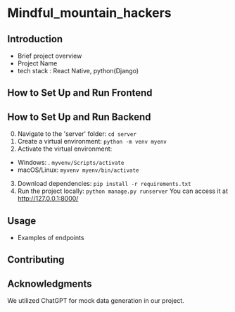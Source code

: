 # Mindful_mountain_hackers

## Introduction
- Brief project overview
- Project Name
- tech stack : React Native, python(Django)

## How to Set Up and Run Frontend

## How to Set Up and Run Backend

0. Navigate to the 'server' folder: `cd server`
1. Create a virtual environment: `python -m venv myenv`
2. Activate the virtual environment:
  - Windows: . `myvenv/Scripts/activate`
  - macOS/Linux: `myvenv myenv/bin/activate`
3. Download dependencies: `pip install -r requirements.txt`
4. Run the project locally: `python manage.py runserver` You can access it at http://127.0.0.1:8000/

## Usage
- Examples of endpoints

## Contributing

## Acknowledgments
We utilized ChatGPT for mock data generation in our project.
